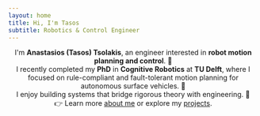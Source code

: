 ```yaml
---
layout: home
title: Hi, I'm Tasos
subtitle: Robotics & Control Engineer
---
```


<p style="max-width: 600px; margin: 0 auto; text-align: center;">
I'm <strong>Anastasios (Tasos) Tsolakis</strong>, an engineer interested in <strong>robot motion planning and control</strong>. 🤖
</p>

<p style="max-width: 600px; margin: 0 auto; text-align: center;">
I recently completed my <strong>PhD</strong> in <strong>Cognitive Robotics</strong> at <strong>TU Delft</strong>, where I focused on rule-compliant and fault-tolerant motion planning for autonomous surface vehicles. 🚢
</p>

<p style="max-width: 600px; margin: 0 auto; text-align: center;">
I enjoy building systems that bridge rigorous theory with engineering. 🔧
</p>

<p style="max-width: 600px; margin: 0 auto; text-align: center;">
👉 Learn more <a href="/aboutme">about me</a> or explore my <a href="/projects">projects</a>.
</p>
